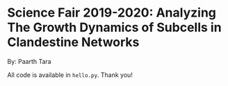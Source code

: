 # Science Fair 2019-2020: Analyzing The Growth Dynamics of Subcells in Clandestine Networks
By: Paarth Tara


All code is available in `hello.py`. Thank you!
